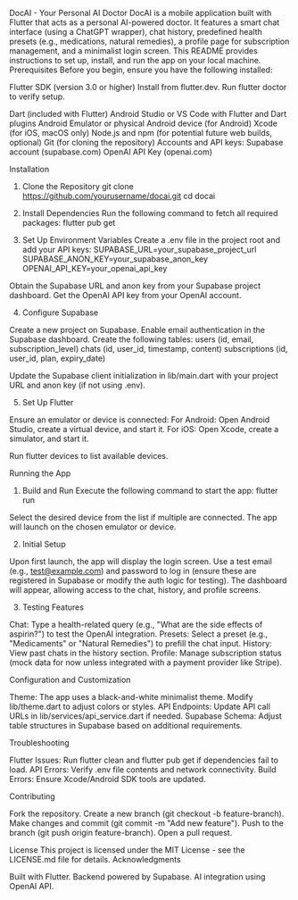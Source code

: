 DocAI - Your Personal AI Doctor
DocAI is a mobile application built with Flutter that acts as a personal AI-powered doctor. It features a smart chat interface (using a ChatGPT wrapper), chat history, predefined health presets (e.g., medications, natural remedies), a profile page for subscription management, and a minimalist login screen. This README provides instructions to set up, install, and run the app on your local machine.
Prerequisites
Before you begin, ensure you have the following installed:

Flutter SDK (version 3.0 or higher)
Install from flutter.dev.
Run flutter doctor to verify setup.


Dart (included with Flutter)
Android Studio or VS Code with Flutter and Dart plugins
Android Emulator or physical Android device (for Android)
Xcode (for iOS, macOS only)
Node.js and npm (for potential future web builds, optional)
Git (for cloning the repository)
Accounts and API keys:
Supabase account (supabase.com)
OpenAI API Key (openai.com)



Installation
1. Clone the Repository
git clone https://github.com/yourusername/docai.git
cd docai

2. Install Dependencies
Run the following command to fetch all required packages:
flutter pub get

3. Set Up Environment Variables
Create a .env file in the project root and add your API keys:
SUPABASE_URL=your_supabase_project_url
SUPABASE_ANON_KEY=your_supabase_anon_key
OPENAI_API_KEY=your_openai_api_key


Obtain the Supabase URL and anon key from your Supabase project dashboard.
Get the OpenAI API key from your OpenAI account.

4. Configure Supabase

Create a new project on Supabase.
Enable email authentication in the Supabase dashboard.
Create the following tables:
users (id, email, subscription_level)
chats (id, user_id, timestamp, content)
subscriptions (id, user_id, plan, expiry_date)


Update the Supabase client initialization in lib/main.dart with your project URL and anon key (if not using .env).

5. Set Up Flutter

Ensure an emulator or device is connected:
For Android: Open Android Studio, create a virtual device, and start it.
For iOS: Open Xcode, create a simulator, and start it.


Run flutter devices to list available devices.

Running the App
1. Build and Run
Execute the following command to start the app:
flutter run


Select the desired device from the list if multiple are connected.
The app will launch on the chosen emulator or device.

2. Initial Setup

Upon first launch, the app will display the login screen.
Use a test email (e.g., test@example.com) and password to log in (ensure these are registered in Supabase or modify the auth logic for testing).
The dashboard will appear, allowing access to the chat, history, and profile screens.

3. Testing Features

Chat: Type a health-related query (e.g., "What are the side effects of aspirin?") to test the OpenAI integration.
Presets: Select a preset (e.g., "Medicaments" or "Natural Remedies") to prefill the chat input.
History: View past chats in the history section.
Profile: Manage subscription status (mock data for now unless integrated with a payment provider like Stripe).

Configuration and Customization

Theme: The app uses a black-and-white minimalist theme. Modify lib/theme.dart to adjust colors or styles.
API Endpoints: Update API call URLs in lib/services/api_service.dart if needed.
Supabase Schema: Adjust table structures in Supabase based on additional requirements.

Troubleshooting

Flutter Issues: Run flutter clean and flutter pub get if dependencies fail to load.
API Errors: Verify .env file contents and network connectivity.
Build Errors: Ensure Xcode/Android SDK tools are updated.

Contributing

Fork the repository.
Create a new branch (git checkout -b feature-branch).
Make changes and commit (git commit -m "Add new feature").
Push to the branch (git push origin feature-branch).
Open a pull request.

License
This project is licensed under the MIT License - see the LICENSE.md file for details.
Acknowledgments

Built with Flutter.
Backend powered by Supabase.
AI integration using OpenAI API.
